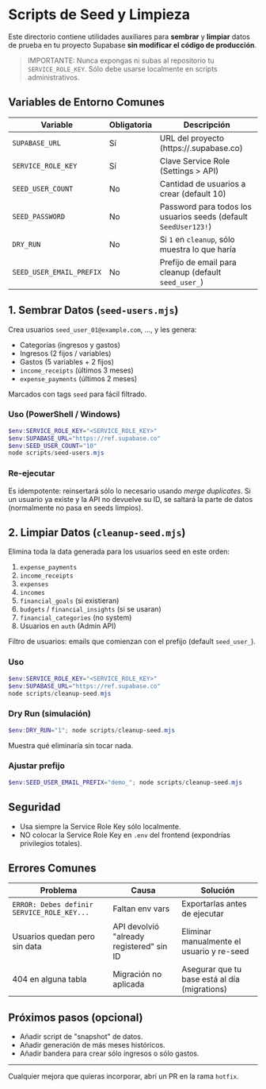 # Scripts de Seed y Limpieza

Este directorio contiene utilidades auxiliares para **sembrar** y **limpiar** datos de prueba en tu proyecto Supabase **sin modificar el código de producción**.

> IMPORTANTE: Nunca expongas ni subas al repositorio tu `SERVICE_ROLE_KEY`. Sólo debe usarse localmente en scripts administrativos.

## Variables de Entorno Comunes

| Variable | Obligatoria | Descripción |
|----------|-------------|-------------|
| `SUPABASE_URL` | Sí | URL del proyecto (https://<ref>.supabase.co) |
| `SERVICE_ROLE_KEY` | Sí | Clave Service Role (Settings > API) |
| `SEED_USER_COUNT` | No | Cantidad de usuarios a crear (default 10) |
| `SEED_PASSWORD` | No | Password para todos los usuarios seeds (default `SeedUser123!`) |
| `DRY_RUN` | No | Si `1` en `cleanup`, sólo muestra lo que haría |
| `SEED_USER_EMAIL_PREFIX` | No | Prefijo de email para cleanup (default `seed_user_`) |

## 1. Sembrar Datos (`seed-users.mjs`)
Crea usuarios `seed_user_01@example.com`, ..., y les genera:
- Categorías (ingresos y gastos)
- Ingresos (2 fijos / variables)
- Gastos (5 variables + 2 fijos)
- `income_receipts` (últimos 3 meses)
- `expense_payments` (últimos 2 meses)

Marcados con tags `seed` para fácil filtrado.

### Uso (PowerShell / Windows)
```powershell
$env:SERVICE_ROLE_KEY="<SERVICE_ROLE_KEY>"
$env:SUPABASE_URL="https://ref.supabase.co"
$env:SEED_USER_COUNT="10"
node scripts/seed-users.mjs
```

### Re-ejecutar
Es idempotente: reinsertará sólo lo necesario usando *merge duplicates*. Si un usuario ya existe y la API no devuelve su ID, se saltará la parte de datos (normalmente no pasa en seeds limpios).

## 2. Limpiar Datos (`cleanup-seed.mjs`)
Elimina toda la data generada para los usuarios seed en este orden:
1. `expense_payments`
2. `income_receipts`
3. `expenses`
4. `incomes`
5. `financial_goals` (si existieran)
6. `budgets` / `financial_insights` (si se usaran)
7. `financial_categories` (no system)
8. Usuarios en `auth` (Admin API)

Filtro de usuarios: emails que comienzan con el prefijo (default `seed_user_`).

### Uso
```powershell
$env:SERVICE_ROLE_KEY="<SERVICE_ROLE_KEY>"
$env:SUPABASE_URL="https://ref.supabase.co"
node scripts/cleanup-seed.mjs
```

### Dry Run (simulación)
```powershell
$env:DRY_RUN="1"; node scripts/cleanup-seed.mjs
```
Muestra qué eliminaría sin tocar nada.

### Ajustar prefijo
```powershell
$env:SEED_USER_EMAIL_PREFIX="demo_"; node scripts/cleanup-seed.mjs
```

## Seguridad
- Usa siempre la Service Role Key sólo localmente.
- NO colocar la Service Role Key en `.env` del frontend (expondrías privilegios totales).

## Errores Comunes
| Problema | Causa | Solución |
|----------|-------|----------|
| `ERROR: Debes definir SERVICE_ROLE_KEY...` | Faltan env vars | Exportarlas antes de ejecutar |
| Usuarios quedan pero sin data | API devolvió "already registered" sin ID | Eliminar manualmente el usuario y re-seed |
| 404 en alguna tabla | Migración no aplicada | Asegurar que tu base está al día (migrations) |

## Próximos pasos (opcional)
- Añadir script de "snapshot" de datos.
- Añadir generación de más meses históricos.
- Añadir bandera para crear sólo ingresos o sólo gastos.

---
Cualquier mejora que quieras incorporar, abrí un PR en la rama `hotfix`.
